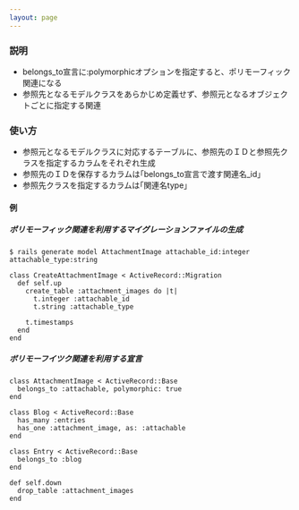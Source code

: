 ```yaml
---
layout: page
---
```

### 説明
* belongs_to宣言に:polymorphicオプションを指定すると、ポリモーフィック関連になる
* 参照先となるモデルクラスをあらかじめ定義せず、参照元となるオブジェクトごとに指定する関連

### 使い方
* 参照元となるモデルクラスに対応するテーブルに、参照先のＩＤと参照先クラスを指定するカラムをそれぞれ生成
* 参照先のＩＤを保存するカラムは｢belongs_to宣言で渡す関連名_id」
* 参照先クラスを指定するカラムは｢関連名type」

#### 例
##### ポリモーフィック関連を利用するマイグレーションファイルの生成
    $ rails generate model AttachmentImage attachable_id:integer attachable_type:string

    class CreateAttachmentImage < ActiveRecord::Migration
      def self.up
        create_table :attachment_images do |t|
          t.integer :attachable_id
          t.string :attachable_type

        t.timestamps
      end
    end

##### ボリモーフイツク関連を利用する宣言
    class AttachmentImage < ActiveRecord::Base
      belongs_to :attachable, polymorphic: true
    end

    class Blog < ActiveRecord::Base
      has_many :entries
      has_one :attachment_image, as: :attachable
    end

    class Entry < ActiveRecord::Base
      belongs_to :blog
    end

    def self.down
      drop_table :attachment_images
    end